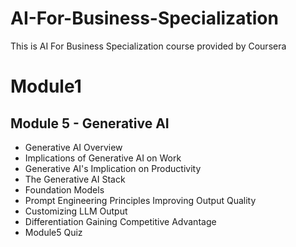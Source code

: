 # AI-For-Business-Specialization
This is AI For Business Specialization course provided by Coursera


# Module1


## Module 5 - Generative AI 
- Generative AI Overview
- Implications of Generative AI on Work
- Generative AI's Implication on Productivity
- The Generative AI Stack
- Foundation Models
- Prompt Engineering Principles Improving Output Quality 
- Customizing LLM Output
- Differentiation Gaining Competitive Advantage
- Module5 Quiz

